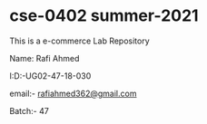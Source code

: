 # cse-0402 summer-2021
This is a e-commerce Lab Repository

Name: Rafi Ahmed


I:D:-UG02-47-18-030


email:- rafiahmed362@gmail.com

Batch:-  47
